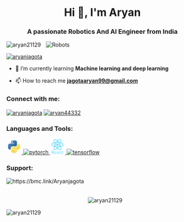 <h1 align="center">Hi 👋, I'm Aryan</h1>
<h3 align="center">A passionate Robotics And AI Engineer from India</h3>
<img align ="right" alt ="Robots" width="400" src ="https://media.newyorker.com/photos/5bedc34eafa1cb5e0abcac44/master/w_2560%2Cc_limit/181126_r33278.gif">

<p align="left"> <img src="https://komarev.com/ghpvc/?username=aryan21129&label=Profile%20views&color=0e75b6&style=flat" alt="aryan21129" /> </p>

<p align="left"> <a href="https://twitter.com/aryanjagota" target="blank"><img src="https://img.shields.io/twitter/follow/aryanjagota?logo=twitter&style=for-the-badge" alt="aryanjagota" /></a> </p>

- 🌱 I’m currently learning **Machine learning and deep learning**

- 📫 How to reach me **jagotaaryan99@gmail.com**

<h3 align="left">Connect with me:</h3>
<p align="left">
<a href="https://twitter.com/aryanjagota" target="blank"><img align="center" src="https://raw.githubusercontent.com/rahuldkjain/github-profile-readme-generator/master/src/images/icons/Social/twitter.svg" alt="aryanjagota" height="30" width="40" /></a>
<a href="https://kaggle.com/aryan44332" target="blank"><img align="center" src="https://raw.githubusercontent.com/rahuldkjain/github-profile-readme-generator/master/src/images/icons/Social/kaggle.svg" alt="aryan44332" height="30" width="40" /></a>
</p>

<h3 align="left">Languages and Tools:</h3>
<p align="left"> <a href="https://www.python.org" target="_blank" rel="noreferrer"> <img src="https://raw.githubusercontent.com/devicons/devicon/master/icons/python/python-original.svg" alt="python" width="40" height="40"/> </a> <a href="https://pytorch.org/" target="_blank" rel="noreferrer"> <img src="https://www.vectorlogo.zone/logos/pytorch/pytorch-icon.svg" alt="pytorch" width="40" height="40"/> </a> <a href="https://reactjs.org/" target="_blank" rel="noreferrer"> <img src="https://raw.githubusercontent.com/devicons/devicon/master/icons/react/react-original-wordmark.svg" alt="react" width="40" height="40"/> </a> <a href="https://www.tensorflow.org" target="_blank" rel="noreferrer"> <img src="https://www.vectorlogo.zone/logos/tensorflow/tensorflow-icon.svg" alt="tensorflow" width="40" height="40"/> </a> </p>

<h3 align="left">Support:</h3>
<p><a href="https://www.buymeacoffee.com/https://bmc.link/Aryanjagota"> <img align="left" src="https://cdn.buymeacoffee.com/buttons/v2/default-yellow.png" height="50" width="210" alt="https://bmc.link/Aryanjagota" /></a></p><br><br>

<p>&nbsp;<img align="center" src="https://github-readme-stats.vercel.app/api?username=aryan21129&show_icons=true&locale=en" alt="aryan21129" /></p>

<p><img align="center" src="https://github-readme-streak-stats.herokuapp.com/?user=aryan21129&" alt="aryan21129" /></p>
